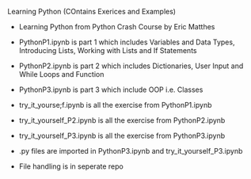 Learning Python (COntains Exerices and Examples)

- Learning Python from Python Crash Course by Eric Matthes

- PythonP1.ipynb is part 1 which includes Variables and Data Types, Introducing Lists, Working with Lists and If Statements

- PythonP2.ipynb is part 2 which includes Dictionaries, User Input and While Loops and Function

- PythonP3.ipynb is part 3 which include OOP i.e. Classes

- try_it_yourse;f.ipynb is all the exercise from PythonP1.ipynb

- try_it_yourself_P2.ipynb is all the exercise from PythonP2.ipynb

- try_it_yourself_P3.ipynb is all the exercise from PythonP3.ipynb

- .py files are imported in PythonP3.ipynb and try_it_yourself_P3.ipynb

- File handling is in seperate repo